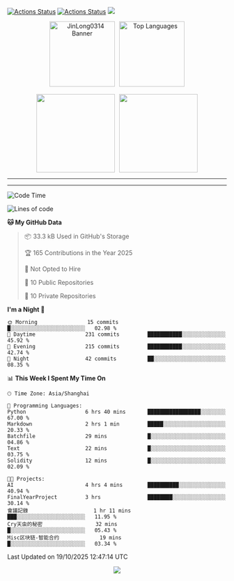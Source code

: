 [![Actions Status](https://github.com/JinLong0314/JinLong0314/workflows/wakatime-stats/badge.svg)](https://github.com/JinLong0314/JinLong0314/actions)
[![Actions Status](https://github.com/JinLong0314/JinLong0314/workflows/update-gh-activity-new/badge.svg)](https://github.com/JinLong0314/JinLong0314/actions)
![](https://visitor-badge-deno.deno.dev/JinLong0314.JinLong0314.svg)
<br>
 
<div align="center" style="display: flex; justify-content: center; align-items: center; gap: 10px;">
  <img src="https://socialify.git.ci/JinLong0314/JinLong0314/image?custom_language=Python&font=Inter&language=1&name=1&pattern=Plus" alt="JinLong0314 Banner" height="150"/>
  <img src="https://github-readme-stats.vercel.app/api/top-langs/?username=JinLong0314&hide_border=true" alt="Top Languages" height="150"/>
</div>

<br>

<div align="center" style="display: flex; justify-content: center; align-items: center; gap: 10px;">
  <img src="https://spotify-github-profile.kittinanx.com/api/view?uid=31afscsa66thkz2rxnganseg5i3a&cover_image=true&theme=default&show_offline=false&background_color=121212&interchange=true&bar_color=53b14f&bar_color_cover=true"  height="180"/>
  <img src="https://spotify-recently-played-readme.vercel.app/api?user=31afscsa66thkz2rxnganseg5i3a&count=5&width=600" height="180"/>
</div>


---

<!--START_SECTION:activity-->

<!--END_SECTION:activity-->

---

<!--START_SECTION:waka-->
![Code Time](http://img.shields.io/badge/Code%20Time-63%20hrs%2013%20mins-blue)

![Lines of code](https://img.shields.io/badge/From%20Hello%20World%20I%27ve%20Written-2.3%20million%20lines%20of%20code-blue)

**🐱 My GitHub Data** 

> 📦 33.3 kB Used in GitHub's Storage 
 > 
> 🏆 165 Contributions in the Year 2025
 > 
> 🚫 Not Opted to Hire
 > 
> 📜 10 Public Repositories 
 > 
> 🔑 10 Private Repositories 
 > 
**I'm a Night 🦉** 

```text
🌞 Morning                15 commits          █░░░░░░░░░░░░░░░░░░░░░░░░   02.98 % 
🌆 Daytime                231 commits         ███████████░░░░░░░░░░░░░░   45.92 % 
🌃 Evening                215 commits         ███████████░░░░░░░░░░░░░░   42.74 % 
🌙 Night                  42 commits          ██░░░░░░░░░░░░░░░░░░░░░░░   08.35 % 
```


📊 **This Week I Spent My Time On** 

```text
🕑︎ Time Zone: Asia/Shanghai

💬 Programming Languages: 
Python                   6 hrs 40 mins       █████████████████░░░░░░░░   67.00 % 
Markdown                 2 hrs 1 min         █████░░░░░░░░░░░░░░░░░░░░   20.33 % 
Batchfile                29 mins             █░░░░░░░░░░░░░░░░░░░░░░░░   04.86 % 
Text                     22 mins             █░░░░░░░░░░░░░░░░░░░░░░░░   03.75 % 
Solidity                 12 mins             █░░░░░░░░░░░░░░░░░░░░░░░░   02.09 % 

🐱‍💻 Projects: 
AI                       4 hrs 4 mins        ██████████░░░░░░░░░░░░░░░   40.94 % 
FinalYearProject         3 hrs               ████████░░░░░░░░░░░░░░░░░   30.14 % 
會議記錄                     1 hr 11 mins        ███░░░░░░░░░░░░░░░░░░░░░░   11.95 % 
Cry天虫的秘密                 32 mins             █░░░░░░░░░░░░░░░░░░░░░░░░   05.43 % 
Misc区块链-智能合约             19 mins             █░░░░░░░░░░░░░░░░░░░░░░░░   03.34 % 
```


 Last Updated on 19/10/2025 12:47:14 UTC
<!--END_SECTION:waka-->



<p align="center">
  <img src="https://capsule-render.vercel.app/api?type=waving&color=gradient&height=60&section=footer"/>
</p>
